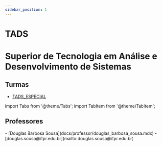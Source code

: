 ```yaml
---
sidebar_position: 1
---
```


# TADS

# Superior de Tecnologia em Análise e Desenvolvimento de Sistemas

## Turmas

- [TADS_ESPECIAL](tads_especial)

import Tabs from '@theme/Tabs';
import TabItem from '@theme/TabItem';

## Professores

<Tabs>
  <TabItem value="nome" label="Nome" default>
    - [Douglas Barbosa Sousa](docs/professor/douglas_barbosa_sousa.mdx)
  </TabItem>
  <TabItem value="email" label="E-mail" default>
    - [douglas.sousa@ifpr.edu.br](mailto:douglas.sousa@ifpr.edu.br)
  </TabItem>
</Tabs>